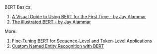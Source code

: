 BERT Basics:
1. <a href="http://jalammar.github.io/a-visual-guide-to-using-bert-for-the-first-time/">A Visual Guide to Using BERT for the First Time - by Jay Alammar</a>
2. <a href="http://jalammar.github.io/illustrated-bert/">The illustrated BERT - by Jay Alammar</a>

More:
1. <a href="https://d2l.ai/chapter_natural-language-processing-applications/finetuning-bert.html">Fine-Tuning BERT for Sequence-Level and Token-Level Applications</a>
2. <a href="https://colab.research.google.com/github/NielsRogge/Transformers-Tutorials/blob/master/BERT/Custom_Named_Entity_Recognition_with_BERT_only_first_wordpiece.ipynb#scrollTo=zPDla1mmZiax">Custom Named Entity Recognition with BERT</a>
